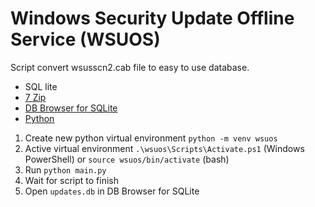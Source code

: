 # Windows Security Update Offline Service (WSUOS)

Script convert wsusscn2.cab file to easy to use database.

- SQL lite
- [7 Zip](https://www.7-zip.org/download.html)
- [DB Browser for SQLite](https://sqlitebrowser.org/)
- [Python](https://www.python.org/)


1. Create new python virtual environment `python -m venv wsuos`
2. Active virtual environment `.\wsuos\Scripts\Activate.ps1` (Windows PowerShell) or `source wsuos/bin/activate` (bash)
3. Run `python main.py`
4. Wait for script to finish
5. Open `updates.db` in DB Browser for SQLite

